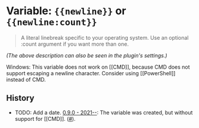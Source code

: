 # Variable: `{{newline}}` or `{{newline:count}}`

> A literal linebreak specific to your operating system. Use an optional :count argument if you want more than one.

_(The above description can also be seen in the plugin's settings.)_

Windows: This variable does not work on [[CMD]], because CMD does not support escaping a newline character. Consider using [[PowerShell]] instead of CMD.

## History
- TODO: Add a date. [0.9.0 - 2021--](https://github.com/Taitava/obsidian-shellcommands/blob/main/CHANGELOG.md#00---2021--): The variable was created, but without support for [[CMD]]. ([#](https://github.com/Taitava/obsidian-shellcommands/issues/)).